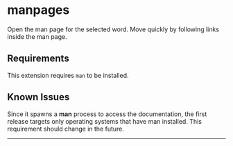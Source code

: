 # manpages 

Open the man page for the selected word. Move quickly by following links inside the man page.


## Requirements

This extension requires `man` to be installed. 

## Known Issues

Since it spawns a **man** process to access the documentation, the first release targets only operating systems that have man installed. This requirement should change in the future.

---